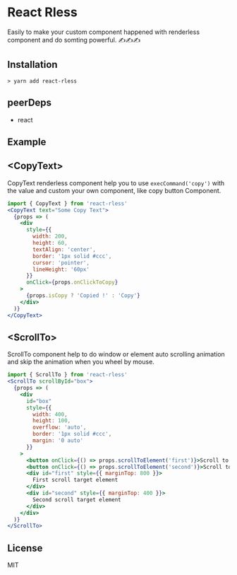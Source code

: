 # React Rless

Easily to make your custom component happened with renderless component and do somting powerful. ✍️✍️✍️

## Installation

```
> yarn add react-rless
```

## peerDeps

- react

## Example

## \<CopyText>

CopyText renderless component help you to use `execCommand('copy')` with the value and custom your own component, like copy button Component.

```jsx
import { CopyText } from 'react-rless'
<CopyText text="Some Copy Text">
  {props => (
    <div
      style={{
        width: 200,
        height: 60,
        textAlign: 'center',
        border: '1px solid #ccc',
        cursor: 'pointer',
        lineHeight: '60px'
      }}
      onClick={props.onClickToCopy}
    >
      {props.isCopy ? 'Copied !' : 'Copy'}
    </div>
  )}
</CopyText>
```

## \<ScrollTo>

ScrollTo component help to do window or element auto scrolling animation and skip the animation when you wheel by mouse.

```jsx
import { ScrollTo } from 'react-rless'
<ScrollTo scrollById="box">
  {props => (
    <div
      id="box"
      style={{
        width: 400,
        height: 100,
        overflow: 'auto',
        border: '1px solid #ccc',
        margin: '0 auto'
      }}
    >
      <button onClick={() => props.scrollToElement('first')}>Scroll to first target</button>
      <button onClick={() => props.scrollToElement('second')}>Scroll to second target</button>
      <div id="first" style={{ marginTop: 800 }}>
        First scroll target element
      </div>
      <div id="second" style={{ marginTop: 400 }}>
        Second scroll target element
      </div>
    </div>
  )}
</ScrollTo>
```

## License

MIT
